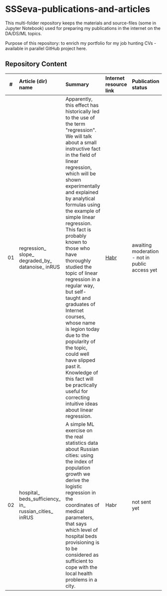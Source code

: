 # SSSeva-publications-and-articles

This multi-folder repository keeps the materials and source-files (some in Jupyter Notebook) used for preparing my publications in the internet on the DA/DS/ML topics.

Purpose of this repository: to enrich my portfolio for my job hunting CVs - available in parallel GitHub project here.

## Repository Content
| \# | Article (dir) name | Summary | Internet resource link | Publication status |
|:---:|:------------|:--------------------|:-----------------|:----------------|
| 01 | regression_ slope_ degraded_by_ datanoise_ inRUS | Apparently, this effect has historically led to the use of the term "regression".  We will talk about a small instructive fact in the field of linear regression, which will be shown experimentally and explained by analytical formulas using the example of simple linear regression.  This fact is probably known to those who have thoroughly studied the topic of linear regression in a regular way, but self-taught and graduates of Internet courses, whose name is legion today due to the popularity of the topic, could well have slipped past it.  Knowledge of this fact will be practically useful for correcting intuitive ideas about linear regression. | <a href='https://habr.com/ru/users/SanSanychSeva/posts/sandbox/'>Habr</a> | awaiting moderation - not in public access yet |
| 02 | hospital_ beds_sufficiency_ in_ russian_cities_ inRUS | A simple ML exercise on the real statistics data about Russian cities: using the index of population growth we derive the logistic regression in the coordinates of medical parameters, that says which level of hospital beds provisioning is to be considered as sufficient to cope with the local health problems in a city. | Habr | not sent yet |
